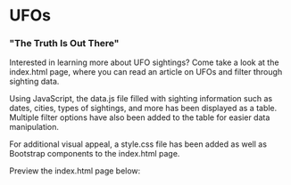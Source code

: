 # UFOs

### "The Truth Is Out There"
Interested in learning more about UFO sightings? Come take a look at the index.html page, where you can read an article on UFOs and filter through sighting data. 

Using JavaScript, the data.js file filled with sighting information such as dates, cities, types of sightings, and more has been displayed as a table. Multiple filter options have also been added to the table for easier data manipulation. 

For additional visual appeal, a style.css file has been added as well as Bootstrap components to the index.html page. 

Preview the index.html page below:
